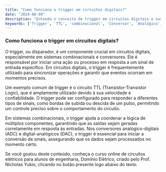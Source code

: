 ```yaml
---
title: "Como funciona o trigger em circuitos digitais?"
date: "2024-08-09"
description: "Entenda o conceito de trigger em circuitos digitais e sua importância em sistemas combinacionais e conversores."
keywords: ['Trigger', 'TTL', 'combinacional', 'Conversor', 'Analógico', 'Circuito', 'Digital']
---
```


### Como funciona o trigger em circuitos digitais?

O trigger, ou disparador, é um componente crucial em circuitos digitais, especialmente em sistemas combinacionais e conversores. Ele é responsável por iniciar uma ação ou processo em resposta a um sinal de entrada específico. Em circuitos digitais, o trigger é frequentemente utilizado para sincronizar operações e garantir que eventos ocorram em momentos precisos.

Um exemplo comum de trigger é o circuito TTL (Transistor-Transistor Logic), que é amplamente utilizado devido à sua velocidade e confiabilidade. O trigger pode ser configurado para responder a diferentes tipos de sinais, como bordas de subida ou descida de um pulso, permitindo um controle preciso sobre o comportamento do circuito.

Em sistemas combinacionais, o trigger ajuda a coordenar a lógica de múltiplos componentes, garantindo que as saídas sejam geradas corretamente em resposta às entradas. Nos conversores analógico-digitais (ADC) e digital-analógicos (DAC), o trigger é essencial para iniciar a conversão de sinais, assegurando que os dados sejam processados no momento certo.

Se você gostou deste conteúdo, conheça o curso online de circuitos elétricos para alunos de engenharia, Domínio Elétrico, criado pelo Prof. Nicholas Yukio, clicando no botão presente logo abaixo do texto.